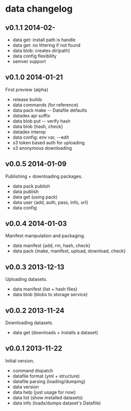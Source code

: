 # data changelog

## v0.1.1 2014-02-

- data get: install path is handle
- data get: no littering if not found
- data blob: creates dir(path)
- data config flexibility
- semver support


## v0.1.0 2014-01-21

First preview (alpha)

- release builds
- data commands (for reference)
- data pack make -- Datafile defaults
- datadex api suffix
- data blob put -- verify hash
- data blob {hash, check}
- datadex interop
- data config: env var, --edit
- s3 token based auth for uploading
- s3 anonymous downloading

## v0.0.5 2014-01-09

Publishing + downloading packages.

- data pack publish
- data publish
- data get (using pack)
- data user {add, auth, pass, info, url}
- data config

## v0.0.4 2014-01-03

Manifest manipulation and packaging.

- data manifest {add, rm, hash, check}
- data pack {make, manifest, upload, download, check}

## v0.0.3 2013-12-13

Uploading datasets.

- data manifest (list + hash files)
- data blob (blobs to storage service)


## v0.0.2 2013-11-24

Downloading datasets.

- data get (downloads + installs a dataset)

## v0.0.1 2013-11-22

Initial version.

- command dispatch
- datafile format (yml + structure)
- datafile parsing (loading/dumping)
- data version
- data help (just usage for now)
- data list (show installed datasets)
- data info (loads/dumps dataset's Datafile)
